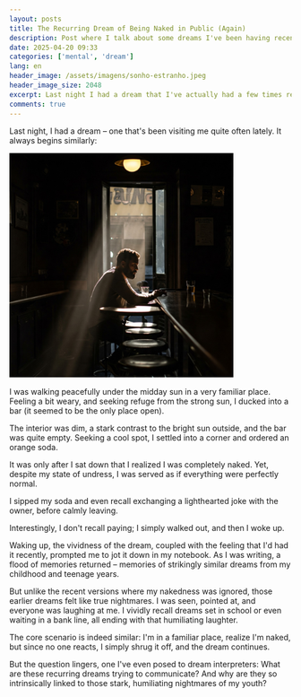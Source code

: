 ```yaml
---
layout: posts
title: The Recurring Dream of Being Naked in Public (Again)
description: Post where I talk about some dreams I've been having recently.
date: 2025-04-20 09:33
categories: ['mental', 'dream']
lang: en
header_image: /assets/imagens/sonho-estranho.jpeg
header_image_size: 2048
excerpt: Last night I had a dream that I've actually had a few times recently, and it starts like this...
comments: true
---
```


Last night, I had a dream – one that's been visiting me quite often lately. It always begins similarly:

<img src="/assets/imagens/sonho-estranho.jpeg" alt="Image like in my dream" width="400" height="400">

I was walking peacefully under the midday sun in a very familiar place. Feeling a bit weary, and seeking refuge from the strong sun, I ducked into a bar (it seemed to be the only place open).

The interior was dim, a stark contrast to the bright sun outside, and the bar was quite empty. Seeking a cool spot, I settled into a corner and ordered an orange soda.

It was only after I sat down that I realized I was completely naked. Yet, despite my state of undress, I was served as if everything were perfectly normal.

I sipped my soda and even recall exchanging a lighthearted joke with the owner, before calmly leaving.

Interestingly, I don't recall paying; I simply walked out, and then I woke up.

Waking up, the vividness of the dream, coupled with the feeling that I'd had it recently, prompted me to jot it down in my notebook. As I was writing, a flood of memories returned – memories of strikingly similar dreams from my childhood and teenage years.

But unlike the recent versions where my nakedness was ignored, those earlier dreams felt like true nightmares. I was seen, pointed at, and everyone was laughing at me. I vividly recall dreams set in school or even waiting in a bank line, all ending with that humiliating laughter.

The core scenario is indeed similar: I'm in a familiar place, realize I'm naked, but since no one reacts, I simply shrug it off, and the dream continues.

But the question lingers, one I've even posed to dream interpreters: What are these recurring dreams trying to communicate? And why are they so intrinsically linked to those stark, humiliating nightmares of my youth?